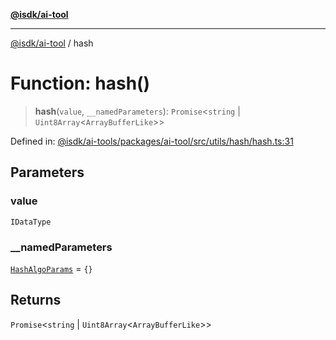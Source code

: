 [**@isdk/ai-tool**](../README.md)

***

[@isdk/ai-tool](../globals.md) / hash

# Function: hash()

> **hash**(`value`, `__namedParameters`): `Promise`\<`string` \| `Uint8Array`\<`ArrayBufferLike`\>\>

Defined in: [@isdk/ai-tools/packages/ai-tool/src/utils/hash/hash.ts:31](https://github.com/isdk/ai-tool.js/blob/d0765f898f217d97c57c6949502b4a7bef5dce5e/src/utils/hash/hash.ts#L31)

## Parameters

### value

`IDataType`

### \_\_namedParameters

[`HashAlgoParams`](../interfaces/HashAlgoParams.md) = `{}`

## Returns

`Promise`\<`string` \| `Uint8Array`\<`ArrayBufferLike`\>\>
